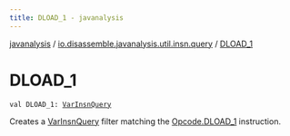 ```yaml
---
title: DLOAD_1 - javanalysis
---
```


[javanalysis](../index.html) / [io.disassemble.javanalysis.util.insn.query](index.html) / [DLOAD_1](./-d-l-o-a-d_1.html)

# DLOAD_1

`val DLOAD_1: `[`VarInsnQuery`](-var-insn-query/index.html)

Creates a [VarInsnQuery](-var-insn-query/index.html) filter matching the [Opcode.DLOAD_1](#) instruction.

